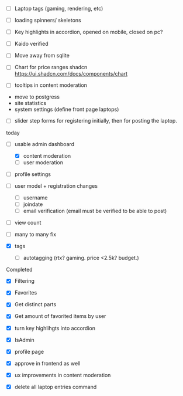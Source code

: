 - [ ] Laptop tags (gaming, rendering, etc)
- [ ] loading spinners/ skeletons
- [ ] Key highlights in accordion, opened on mobile, closed on pc?

- [ ] Kaido verified
- [ ] Move away from sqlite

- [ ] Chart for price ranges shadcn https://ui.shadcn.com/docs/components/chart

- [ ] tooltips in content moderation

- move to postgress
- site statistics
- system settings (define front page laptops)

- [ ] slider step forms for registering initially, then for posting the laptop.

today

- [ ] usable admin dashboard

  - [x] content moderation
  - [ ] user moderation

- [ ] profile settings

- [ ] user model + registration changes

  - [ ] username
  - [ ] joindate
  - [ ] email verification (email must be verified to be able to post)

- [ ] view count
- [ ] many to many fix
- [x] tags
  - [ ] autotagging (rtx? gaming. price <2.5k? budget.)

Completed

- [x] Filtering
- [x] Favorites

- [x] Get distinct parts
- [x] Get amount of favorited items by user

- [x] turn key highlihgts into accordion
- [x] IsAdmin
- [x] profile page

- [x] approve in frontend as well
- [x] ux improvements in content moderation
- [x] delete all laptop entries command
